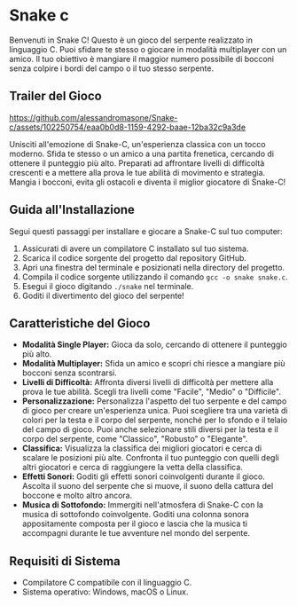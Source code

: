 # Snake c

Benvenuti in Snake C! Questo è un gioco del serpente realizzato in linguaggio C. Puoi sfidare te stesso o giocare in modalità multiplayer con un amico. Il tuo obiettivo è mangiare il maggior numero possibile di bocconi senza colpire i bordi del campo o il tuo stesso serpente.

## Trailer del Gioco

https://github.com/alessandromasone/Snake-c/assets/102250754/eaa0b0d8-1159-4292-baae-12ba32c9a3de



Unisciti all'emozione di Snake-C, un'esperienza classica con un tocco moderno. Sfida te stesso o un amico a una partita frenetica, cercando di ottenere il punteggio più alto. Preparati ad affrontare livelli di difficoltà crescenti e a mettere alla prova le tue abilità di movimento e strategia. Mangia i bocconi, evita gli ostacoli e diventa il miglior giocatore di Snake-C!

## Guida all'Installazione

Segui questi passaggi per installare e giocare a Snake-C sul tuo computer:

1. Assicurati di avere un compilatore C installato sul tuo sistema.
2. Scarica il codice sorgente del progetto dal repository GitHub.
3. Apri una finestra del terminale e posizionati nella directory del progetto.
4. Compila il codice sorgente utilizzando il comando `gcc -o snake snake.c`.
5. Esegui il gioco digitando `./snake` nel terminale.
6. Goditi il divertimento del gioco del serpente!

## Caratteristiche del Gioco

- **Modalità Single Player:** Gioca da solo, cercando di ottenere il punteggio più alto.
- **Modalità Multiplayer:** Sfida un amico e scopri chi riesce a mangiare più bocconi senza scontrarsi.
- **Livelli di Difficoltà:** Affronta diversi livelli di difficoltà per mettere alla prova le tue abilità. Scegli tra livelli come "Facile", "Medio" o "Difficile".
- **Personalizzazione:** Personalizza l'aspetto del tuo serpente e del campo di gioco per creare un'esperienza unica. Puoi scegliere tra una varietà di colori per la testa e il corpo del serpente, nonché per lo sfondo e il telaio del campo di gioco. Puoi anche selezionare stili diversi per la testa e il corpo del serpente, come "Classico", "Robusto" o "Elegante".
- **Classifica:** Visualizza la classifica dei migliori giocatori e cerca di scalare le posizioni più alte. Confronta il tuo punteggio con quelli degli altri giocatori e cerca di raggiungere la vetta della classifica.
- **Effetti Sonori:** Goditi gli effetti sonori coinvolgenti durante il gioco. Ascolta il suono del serpente che si muove, il suono della cattura del boccone e molto altro ancora.
- **Musica di Sottofondo:** Immergiti nell'atmosfera di Snake-C con la musica di sottofondo coinvolgente. Goditi una colonna sonora appositamente composta per il gioco e lascia che la musica ti accompagni durante le tue avventure nel mondo del serpente.

## Requisiti di Sistema

- Compilatore C compatibile con il linguaggio C.
- Sistema operativo: Windows, macOS o Linux.
